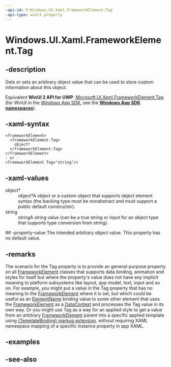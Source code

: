 ```yaml
---
-api-id: P:Windows.UI.Xaml.FrameworkElement.Tag
-api-type: winrt property
---
```


<!-- Property syntax
public object Tag { get;  set; }
-->

# Windows.UI.Xaml.FrameworkElement.Tag

## -description
Gets or sets an arbitrary object value that can be used to store custom information about this object.

Equivalent **WinUI 2 API for UWP**: [Microsoft.UI.Xaml.FrameworkElement.Tag](/windows/winui/api/microsoft.ui.xaml.frameworkelement.tag) (for WinUI in the [Windows App SDK](/windows/apps/windows-app-sdk/), see the **[Windows App SDK namespaces](/windows/windows-app-sdk/api/winrt/)**).

## -xaml-syntax
```xaml
<frameworkElement>
  <frameworkElement.Tag>
    object*
  </frameworkElement.Tag>
</frameworkElement>
- or -
<frameworkElement Tag="string"/>
```


## -xaml-values
<dl><dt>object*</dt><dd>object*A object or a custom object that supports object element syntax (the backing type must be nonabstract and must support a public default constructor).</dd>
<dt>string</dt><dd>stringA string value (can be a true string or input for an object type that supports type conversion from string).</dd>
</dl>
## -property-value
The intended arbitrary object value. This property has no default value.

## -remarks
The scenario for the Tag property is to provide an general-purpose property on all [FrameworkElement](frameworkelement.md) classes that supports data binding, animation and styles for itself but where the property's value does not have any implicit meaning to platform subsystems like layout, app model, text, input and so on. For example, you might put a value in the Tag property that has no meaning to the [FrameworkElement](frameworkelement.md) where it is set, but which could be useful as an [ElementName](../windows.ui.xaml.data/binding_elementname.md) binding value to some other element that uses the [FrameworkElement](frameworkelement.md) as a [DataContext](frameworkelement_datacontext.md) and processes the Tag value in its own way. Or you might use Tag as a way for an applied style to get a value from an arbitrary [FrameworkElement](frameworkelement.md) parent into a specific applied template using [{TemplateBinding} markup extension](/windows/uwp/xaml-platform/templatebinding-markup-extension), without requiring XAML namespace mapping of a specific instance property in app XAML.

## -examples

## -see-also
